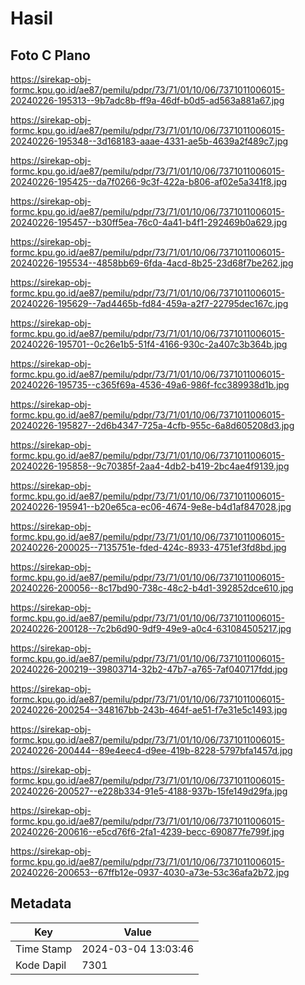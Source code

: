 # Hasil

## Foto C Plano

https://sirekap-obj-formc.kpu.go.id/ae87/pemilu/pdpr/73/71/01/10/06/7371011006015-20240226-195313--9b7adc8b-ff9a-46df-b0d5-ad563a881a67.jpg

https://sirekap-obj-formc.kpu.go.id/ae87/pemilu/pdpr/73/71/01/10/06/7371011006015-20240226-195348--3d168183-aaae-4331-ae5b-4639a2f489c7.jpg

https://sirekap-obj-formc.kpu.go.id/ae87/pemilu/pdpr/73/71/01/10/06/7371011006015-20240226-195425--da7f0266-9c3f-422a-b806-af02e5a341f8.jpg

https://sirekap-obj-formc.kpu.go.id/ae87/pemilu/pdpr/73/71/01/10/06/7371011006015-20240226-195457--b30ff5ea-76c0-4a41-b4f1-292469b0a629.jpg

https://sirekap-obj-formc.kpu.go.id/ae87/pemilu/pdpr/73/71/01/10/06/7371011006015-20240226-195534--4858bb69-6fda-4acd-8b25-23d68f7be262.jpg

https://sirekap-obj-formc.kpu.go.id/ae87/pemilu/pdpr/73/71/01/10/06/7371011006015-20240226-195629--7ad4465b-fd84-459a-a2f7-22795dec167c.jpg

https://sirekap-obj-formc.kpu.go.id/ae87/pemilu/pdpr/73/71/01/10/06/7371011006015-20240226-195701--0c26e1b5-51f4-4166-930c-2a407c3b364b.jpg

https://sirekap-obj-formc.kpu.go.id/ae87/pemilu/pdpr/73/71/01/10/06/7371011006015-20240226-195735--c365f69a-4536-49a6-986f-fcc389938d1b.jpg

https://sirekap-obj-formc.kpu.go.id/ae87/pemilu/pdpr/73/71/01/10/06/7371011006015-20240226-195827--2d6b4347-725a-4cfb-955c-6a8d605208d3.jpg

https://sirekap-obj-formc.kpu.go.id/ae87/pemilu/pdpr/73/71/01/10/06/7371011006015-20240226-195858--9c70385f-2aa4-4db2-b419-2bc4ae4f9139.jpg

https://sirekap-obj-formc.kpu.go.id/ae87/pemilu/pdpr/73/71/01/10/06/7371011006015-20240226-195941--b20e65ca-ec06-4674-9e8e-b4d1af847028.jpg

https://sirekap-obj-formc.kpu.go.id/ae87/pemilu/pdpr/73/71/01/10/06/7371011006015-20240226-200025--7135751e-fded-424c-8933-4751ef3fd8bd.jpg

https://sirekap-obj-formc.kpu.go.id/ae87/pemilu/pdpr/73/71/01/10/06/7371011006015-20240226-200056--8c17bd90-738c-48c2-b4d1-392852dce610.jpg

https://sirekap-obj-formc.kpu.go.id/ae87/pemilu/pdpr/73/71/01/10/06/7371011006015-20240226-200128--7c2b6d90-9df9-49e9-a0c4-631084505217.jpg

https://sirekap-obj-formc.kpu.go.id/ae87/pemilu/pdpr/73/71/01/10/06/7371011006015-20240226-200219--39803714-32b2-47b7-a765-7af040717fdd.jpg

https://sirekap-obj-formc.kpu.go.id/ae87/pemilu/pdpr/73/71/01/10/06/7371011006015-20240226-200254--348167bb-243b-464f-ae51-f7e31e5c1493.jpg

https://sirekap-obj-formc.kpu.go.id/ae87/pemilu/pdpr/73/71/01/10/06/7371011006015-20240226-200444--89e4eec4-d9ee-419b-8228-5797bfa1457d.jpg

https://sirekap-obj-formc.kpu.go.id/ae87/pemilu/pdpr/73/71/01/10/06/7371011006015-20240226-200527--e228b334-91e5-4188-937b-15fe149d29fa.jpg

https://sirekap-obj-formc.kpu.go.id/ae87/pemilu/pdpr/73/71/01/10/06/7371011006015-20240226-200616--e5cd76f6-2fa1-4239-becc-690877fe799f.jpg

https://sirekap-obj-formc.kpu.go.id/ae87/pemilu/pdpr/73/71/01/10/06/7371011006015-20240226-200653--67ffb12e-0937-4030-a73e-53c36afa2b72.jpg


## Metadata

| Key        | Value               |
| ---------- | ------------------- |
| Time Stamp | 2024-03-04 13:03:46 |
| Kode Dapil | 7301                |



